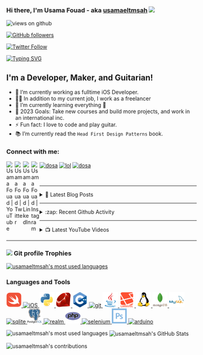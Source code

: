 ### Hi there, I'm Usama Fouad - aka [usamaeltmsah](https://www.linkedin.com/in/usama-fouad-270672110/) <img src = "https://raw.githubusercontent.com/MartinHeinz/MartinHeinz/master/wave.gif" width = 30px> 

<img src="https://komarev.com/ghpvc/?username=usamaeltmsah&label=Profile Views&color=brightgreen&style=flat-square" alt="views on github" />

[![GitHub followers](https://img.shields.io/github/followers/usamaeltmsah.svg?style=social&label=Followers)](https://github.com/usamaeltmsah?tab=followers)

[![Twitter Follow](https://img.shields.io/twitter/follow/usama_fouad?color=1DA1F2&logo=twitter&style=for-the-badge)](https://twitter.com/usama_fouad)

[![Typing SVG](https://readme-typing-svg.herokuapp.com?font=Chalkduster&color=7AF79A&size=30&lines=Hi!+It's+Usama+Fouad;I'm+an+iOS+Developer...;And+I+love+coding+💻)](https://git.io/typing-svg)


## I'm a Developer, Maker, and Guitarian!

- 🔭 I’m currently working as fulltime iOS Developer.
- 👨‍💻 In addition to my current job, I work as a freelancer
- 🌱 I’m currently learning everything 🤣
- 🥅 2023 Goals: Take new courses and build more projects, and work in an international inc.
- ⚡ Fun fact: I love to code and play guitar.
- 📚 I’m currently read the `Head First Design Patterns` book. <!-- & `RxSwift: Reactive programming with Swift` books. -->
<!-- - 📚 I’m currently read the Atomic Habits book. -->


### Connect with me:

[<img align="left" alt="Usama Fouad | YouTube" width="22px" src="https://images.vexels.com/media/users/3/137425/isolated/preview/f2ea1ded4d037633f687ee389a571086-youtube-icon-logo-by-vexels.png" />][youtube]
[<img align="left" alt="Usama Fouad | Twitter" width="22px" src="https://cdn3.iconfinder.com/data/icons/basicolor-reading-writing/24/077_twitter-512.png" />][twitter]
[<img align="left" alt="Usama Fouad | LinkedIn" width="22px" src="https://cdn4.iconfinder.com/data/icons/social-messaging-ui-color-shapes-2-free/128/social-linkedin-circle-512.png" />][linkedin]
[<img align="left" alt="Usama Fouad | Instagram" width="22px" src="https://upload.wikimedia.org/wikipedia/commons/thumb/a/a5/Instagram_icon.png/1024px-Instagram_icon.png" />][instagram]
<a href="https://www.hackerrank.com/usamaeltmsah1" target="blank"><img align="center" src="https://raw.githubusercontent.com/rahuldkjain/github-profile-readme-generator/master/src/images/icons/Social/hackerrank.svg" alt="dosa" height="30" width="40" /></a>
<a href="https://codeforces.com/profile/usamafouad" target="blank"><img align="center" src="https://raw.githubusercontent.com/rahuldkjain/github-profile-readme-generator/master/src/images/icons/Social/codeforces.svg" alt="lol" height="30" width="40" /></a>
<a href="https://leetcode.com/usamaeltmsah/" target="blank"><img align="center" src="https://raw.githubusercontent.com/rahuldkjain/github-profile-readme-generator/master/src/images/icons/Social/leet-code.svg" alt="dosa" height="30" width="40" /></a>
</p>

<br />

---

<details>
  <summary>📕 Latest Blog Posts</summary>
  
<!-- BLOG-POST-LIST:START -->
- [Building sepia theme for mobile browser using CSS](https://dev.to/usamaeltmsah/building-sepia-theme-for-mobile-browser-using-css-3ei4)
<!-- BLOG-POST-LIST:END -->

</details>

---

<details>
  <summary>:zap: Recent Github Activity</summary>
  
<!--START_SECTION:activity-->
1. ❗️ Opened issue [#15](https://github.com/varunpm1/VPMOTPView/issues/15) in [varunpm1/VPMOTPView](https://github.com/varunpm1/VPMOTPView)
2. 🎉 Merged PR [#8](https://github.com/usamaeltmsah/Day-Planner/pull/8) in [usamaeltmsah/Day-Planner](https://github.com/usamaeltmsah/Day-Planner)
3. 💪 Opened PR [#8](https://github.com/usamaeltmsah/Day-Planner/pull/8) in [usamaeltmsah/Day-Planner](https://github.com/usamaeltmsah/Day-Planner)
4. ❌ Closed PR [#1](https://github.com/usamaeltmsah/Topotify/pull/1) in [usamaeltmsah/Topotify](https://github.com/usamaeltmsah/Topotify)
5. ❌ Closed PR [#4](https://github.com/usamaeltmsah/Topotify/pull/4) in [usamaeltmsah/Topotify](https://github.com/usamaeltmsah/Topotify)
<!--END_SECTION:activity-->
  
   <a href="https://github.com/usamaeltmsah"><img alt="usamaeltmsah's Activity Graph" src="https://activity-graph.herokuapp.com/graph?username=usamaeltmsah&custom_title=usamaeltmsah's%20Contribution%20Graph&theme=react-dark" /></a>
  <br/>

</details>

---

<details>
  <summary>📺 Latest YouTube Videos</summary>
  
<!-- YOUTUBE:START -->
- [Custom Spotify Alarm](https://www.youtube.com/watch?v=94iYjuddzJI)
- [Time Hero - iOS App - Demo](https://www.youtube.com/watch?v=Lk2TXxJ44co)
- [Arduino with photo-resistor &lpar;LDR sensor&rpar;](https://www.youtube.com/watch?v=EKOt_JjvD5A)
- [Minesweeper-AI CS50 AI](https://www.youtube.com/watch?v=WALsiz1YkO0)
- [Tic-Tac-Toc Ai CS50 Project 0](https://www.youtube.com/watch?v=2wItjesIV6w)
<!-- YOUTUBE:END -->
  
</details>

---

<!-- ### GitHub Stats -->

<!--   <img align="center" alt="usamaeltmsah's GitHub Stats" src="https://github-readme-stats.vercel.app/api?username=usamaeltmsah&show_icons=true&theme=radical" /> -->

<!-- ### Top languages

  <img align="center" alt="usamaeltmsah's most used languages" src="https://github-readme-stats.vercel.app/api/top-langs/?username=usamaeltmsah&theme=material-palenight&hide=javascript,html&langs_count=7&layout=compact" /> -->


### <img src="https://media.giphy.com/media/QaMcXSekUWx7aogAUr/giphy.gif" width="50" />&nbsp;Git profile Trophies <br/>

<p align="left"> <a href="https://github.com/ryo-ma/github-profile-trophy"><img src="https://github-profile-trophy.vercel.app/?username=usamaeltmsah&theme=gruvbox"  alt="usamaeltmsah's most used languages" /></a> </p>

### Languages and Tools
<p align="left"> 
    <a href="https://developer.apple.com/swift/" target="_blank" rel="noreferrer"> <img src="https://raw.githubusercontent.com/devicons/devicon/master/icons/swift/swift-original.svg" alt="swift" width="40" height="40"/> </a>
  <a href="https://developer.apple.com/documentation/" target="_blank" rel="noreferrer"> <img src="https://www.freeiconspng.com/uploads/apple-ios-13.png" alt="iOS" width="40" height="40"/> </a>
    <a href="https://www.python.org" target="_blank" rel="noreferrer"> <img src="https://raw.githubusercontent.com/devicons/devicon/master/icons/python/python-original.svg" alt="python" width="40" height="40"/> </a> 
    <a href="https://www.ruby-lang.org/en/" target="_blank" rel="noreferrer"> <img src="https://raw.githubusercontent.com/devicons/devicon/master/icons/ruby/ruby-original.svg" alt="ruby" width="40" height="40"/> </a> 
  <a href="https://www.w3schools.com/cpp/" target="_blank" rel="noreferrer"> <img src="https://raw.githubusercontent.com/devicons/devicon/master/icons/cplusplus/cplusplus-original.svg" alt="cplusplus" width="40" height="40"/> </a> 
  <a href="https://git-scm.com/" target="_blank" rel="noreferrer"> <img src="https://www.vectorlogo.zone/logos/git-scm/git-scm-icon.svg" alt="git" width="40" height="40"/> </a> 
  <a href="https://www.java.com" target="_blank" rel="noreferrer"> <img src="https://raw.githubusercontent.com/devicons/devicon/master/icons/java/java-original.svg" alt="java" width="40" height="40"/> </a> <a href="https://laravel.com/" target="_blank" rel="noreferrer"> <img src="https://raw.githubusercontent.com/devicons/devicon/master/icons/laravel/laravel-plain-wordmark.svg" alt="laravel" width="40" height="40"/> </a> 
  <a href="https://www.linux.org/" target="_blank" rel="noreferrer"> <img src="https://raw.githubusercontent.com/devicons/devicon/master/icons/linux/linux-original.svg" alt="linux" width="40" height="40"/> </a> 
  <a href="https://www.mongodb.com/" target="_blank" rel="noreferrer"> <img src="https://raw.githubusercontent.com/devicons/devicon/master/icons/mongodb/mongodb-original-wordmark.svg" alt="mongodb" width="40" height="40"/> </a> 
  <a href="https://www.mysql.com/" target="_blank" rel="noreferrer"> <img src="https://raw.githubusercontent.com/devicons/devicon/master/icons/mysql/mysql-original-wordmark.svg" alt="mysql" width="40" height="40"/> </a> 
    <a href="https://www.sqlite.org/" target="_blank" rel="noreferrer"> <img src="https://www.vectorlogo.zone/logos/sqlite/sqlite-icon.svg" alt="sqlite" width="40" height="40"/> </a>  
  <a href="https://www.postgresql.org" target="_blank" rel="noreferrer"> <img src="https://raw.githubusercontent.com/devicons/devicon/master/icons/postgresql/postgresql-original-wordmark.svg" alt="postgresql" width="40" height="40"/> </a> 
    <a href="https://realm.io/" target="_blank" rel="noreferrer"> <img src="https://raw.githubusercontent.com/bestofjs/bestofjs-webui/8665e8c267a0215f3159df28b33c365198101df5/public/logos/realm.svg" alt="realm" width="40" height="40"/> </a> 
  <a href="https://www.php.net" target="_blank" rel="noreferrer"> <img src="https://raw.githubusercontent.com/devicons/devicon/master/icons/php/php-original.svg" alt="php" width="40" height="40"/> </a> 
  <a href="https://www.selenium.dev" target="_blank" rel="noreferrer"> <img src="https://raw.githubusercontent.com/detain/svg-logos/780f25886640cef088af994181646db2f6b1a3f8/svg/selenium-logo.svg" alt="selenium" width="40" height="40"/> </a>
    <a href="https://www.photoshop.com/en" target="_blank" rel="noreferrer"> <img src="https://raw.githubusercontent.com/devicons/devicon/master/icons/photoshop/photoshop-line.svg" alt="photoshop" width="40" height="40"/> </a> 
    <a href="https://www.arduino.cc/" target="_blank" rel="noreferrer"> <img src="https://cdn.worldvectorlogo.com/logos/arduino-1.svg" alt="arduino" width="40" height="40"/> </a> 
</p>

<p><img align="left" src="https://github-readme-stats.vercel.app/api/top-langs/?username=usamaeltmsah&theme=material-palenight&hide=javascript,html&langs_count=7&layout=compact" alt="usamaeltmsah's most used languages" /></p>

<p>&nbsp;<img align="center" src="https://github-readme-stats.vercel.app/api?username=usamaeltmsah&show_icons=true&theme=radical&locale=en" alt="usamaeltmsah's GitHub Stats" /></p>

<p><img align="center" src="https://github-readme-streak-stats.herokuapp.com/?user=usamaeltmsah&theme=radical" alt="usamaeltmsah's contributions" /></p>



[twitter]: https://twitter.com/usama_fouad
[youtube]: https://www.youtube.com/channel/UCKV_YQHNBqjjriKHUfe-2jg?view_as=subscriber
[instagram]: https://instagram.com/usama_fouad
[linkedin]: https://www.linkedin.com/in/usama-fouad-270672110/
